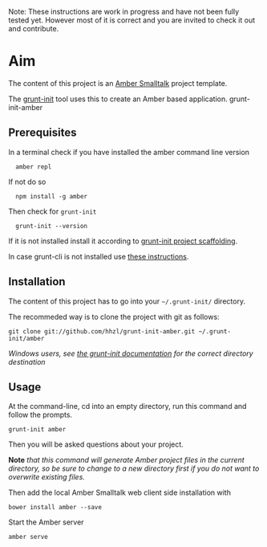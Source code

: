 Note: These instructions are work in progress and have not been fully tested yet. However most of it is correct and you are invited to check it out and contribute.



# Aim

The content of this project is an [Amber Smalltalk](http://amber-lang.net) project template.

The  [grunt-init](http://gruntjs.com/project-scaffolding) tool uses this to create an Amber based application.
grunt-init-amber



## Prerequisites

In a terminal check if you have installed the amber command line version 

      amber repl
      
If not do so 

      npm install -g amber

Then check for `grunt-init`

      grunt-init --version
      
If it is not installed install it according to [grunt-init project scaffolding](http://gruntjs.com/project-scaffolding).

In case grunt-cli is not installed use [these instructions](http://gruntjs.com/getting-started).


## Installation

 The content of this project has to go into your `~/.grunt-init/` directory.

The recommeded way is to clone the project with git as follows:

```
git clone git://github.com/hhzl/grunt-init-amber.git ~/.grunt-init/amber
```

_Windows users, see [the grunt-init documentation](http://gruntjs.com/project-scaffolding) for the correct directory destination_

## Usage

At the command-line, cd into an empty directory, run this command and follow the prompts.


```
grunt-init amber
```

Then you will be asked questions about your project. 

**Note** _that this command will generate Amber project files in the current directory,
so be sure to change to a new directory first if you do not want to overwrite existing files._


Then add the local Amber Smalltalk web client side installation with

```
bower install amber --save
```

Start the Amber server
```
amber serve
```


